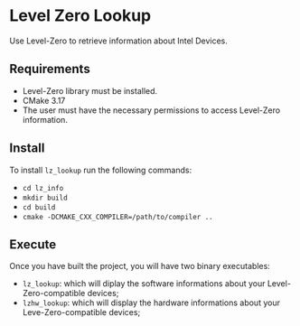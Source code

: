 # Level Zero Lookup
Use Level-Zero to retrieve information about Intel Devices.

## Requirements
- Level-Zero library must be installed.
- CMake 3.17
- The user must have the necessary permissions to access Level-Zero information.

## Install
To install `lz_lookup` run the following commands:
- `cd lz_info`
- `mkdir build`
- `cd build`
- `cmake -DCMAKE_CXX_COMPILER=/path/to/compiler ..`

## Execute
Once you have built the project, you will have two binary executables:
- `lz_lookup`: which will diplay the software informations about your Level-Zero-compatible devices;
- `lzhw_lookup`: which will display the hardware informations about your Leve-Zero-compatible devices;